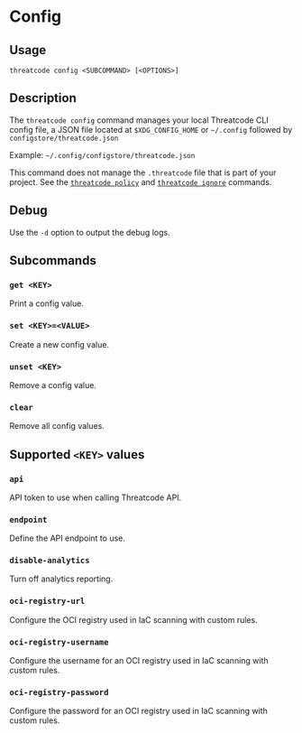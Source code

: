 # Config

## Usage

`threatcode config <SUBCOMMAND> [<OPTIONS>]`

## Description

The `threatcode config` command manages your local Threatcode CLI config file, a JSON file located at `$XDG_CONFIG_HOME` or `~/.config` followed by `configstore/threatcode.json`

Example: `~/.config/configstore/threatcode.json`

This command does not manage the `.threatcode` file that is part of your project. See the [`threatcode policy`](policy.md) and [`threatcode ignore`](ignore.md) commands.

## Debug

Use the `-d` option to output the debug logs.

## Subcommands

### `get <KEY>`

Print a config value.

### `set <KEY>=<VALUE>`

Create a new config value.

### `unset <KEY>`

Remove a config value.

### `clear`

Remove all config values.

## Supported `<KEY>` values

### `api`

API token to use when calling Threatcode API.

### `endpoint`

Define the API endpoint to use.

### `disable-analytics`

Turn off analytics reporting.

### `oci-registry-url`

Configure the OCI registry used in IaC scanning with custom rules.

### `oci-registry-username`

Configure the username for an OCI registry used in IaC scanning with custom rules.

### `oci-registry-password`

Configure the password for an OCI registry used in IaC scanning with custom rules.
